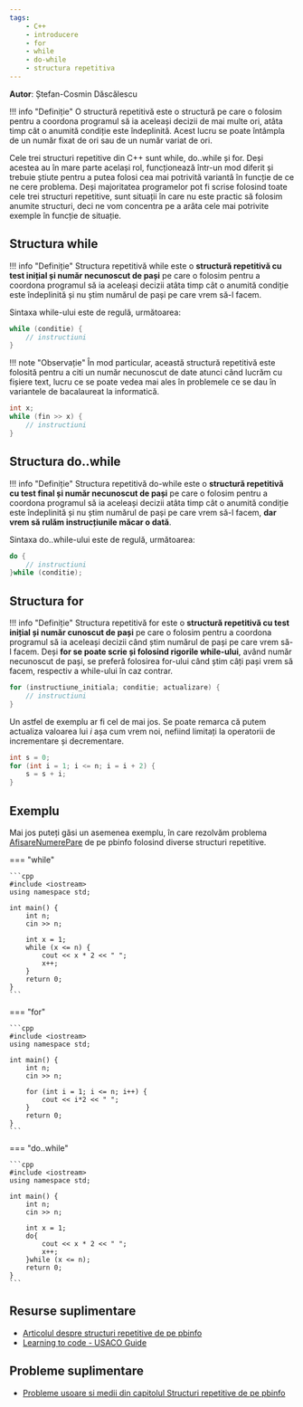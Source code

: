 ```yaml
---
tags:
    - C++
    - introducere
    - for
    - while
    - do-while
    - structura repetitiva
---
```


**Autor**: Ștefan-Cosmin Dăscălescu

!!! info "Definiție" 
    O structură repetitivă este o structură pe care o folosim pentru a coordona programul să ia aceleași decizii de mai multe ori, atâta timp cât o anumită condiție este îndeplinită. Acest lucru se poate întâmpla de un număr fixat de ori sau de un număr variat de ori. 

Cele trei structuri repetitive din C++ sunt while, do..while și for. Deși acestea au în mare parte același rol, funcționează într-un mod diferit și trebuie știute pentru a putea folosi cea mai potrivită variantă în funcție de ce ne cere problema. Deși majoritatea programelor pot fi scrise folosind toate cele trei structuri repetitive, sunt situații în care nu este practic să folosim anumite structuri, deci ne vom concentra pe a arăta cele mai potrivite exemple în funcție de situație.

## Structura while

!!! info "Definiție" 
    Structura repetitivă while este o **structură repetitivă cu test inițial și număr necunoscut de pași** pe care o folosim pentru a coordona programul să ia aceleași decizii atâta timp cât o anumită condiție este îndeplinită și nu știm numărul de pași pe care vrem să-l facem.

Sintaxa while-ului este de regulă, următoarea:

```cpp
while (conditie) {
    // instructiuni
}
```

!!! note "Observație" 
    În mod particular, această structură repetitivă este folosită pentru a citi un număr necunoscut de date atunci când lucrăm cu fișiere text, lucru ce se poate vedea mai ales în problemele ce se dau în variantele de bacalaureat la informatică. 

```cpp
int x;
while (fin >> x) {
    // instructiuni
}
```

## Structura do..while

!!! info "Definiție" 
    Structura repetitivă do-while este o **structură repetitivă cu test final și număr necunoscut de pași** pe care o folosim pentru a coordona programul să ia aceleași decizii atâta timp cât o anumită condiție este îndeplinită și nu știm numărul de pași pe care vrem să-l facem, **dar vrem să rulăm instrucțiunile măcar o dată**.

Sintaxa do..while-ului este de regulă, următoarea:

```cpp
do {
    // instructiuni
}while (conditie);
```

## Structura for

!!! info "Definiție" 
    Structura repetitivă for este o **structură repetitivă cu test inițial și număr cunoscut de pași** pe care o folosim pentru a coordona programul să ia aceleași decizii când știm numărul de pași pe care vrem să-l facem. Deși **for se poate scrie și folosind rigorile while-ului**, având număr necunoscut de pași, se preferă folosirea for-ului când știm câți pași vrem să facem, respectiv a while-ului în caz contrar.

```cpp
for (instructiune_initiala; conditie; actualizare) {
    // instructiuni
}
```

Un astfel de exemplu ar fi cel de mai jos. Se poate remarca că putem actualiza valoarea lui $i$ așa cum vrem noi, nefiind limitați la operatorii de incrementare și decrementare. 

```cpp
int s = 0;
for (int i = 1; i <= n; i = i + 2) {
    s = s + i;
}
```

## Exemplu 

Mai jos puteți găsi un asemenea exemplu, în care rezolvăm problema [AfisareNumerePare](https://www.pbinfo.ro/probleme/330/afisarenumerepare) de pe pbinfo folosind diverse structuri repetitive.

=== "while"

    ```cpp
    #include <iostream>
    using namespace std;

    int main() {
        int n;
        cin >> n;
        
        int x = 1;
        while (x <= n) {
            cout << x * 2 << " ";
            x++;
        }
        return 0;
    }
    ```

=== "for"

    ```cpp
    #include <iostream>
    using namespace std;

    int main() {
        int n;
        cin >> n;
        
        for (int i = 1; i <= n; i++) {
            cout << i*2 << " ";
        }
        return 0;
    }
    ```

=== "do..while"

    ```cpp
    #include <iostream>
    using namespace std;

    int main() {
        int n;
        cin >> n;
        
        int x = 1;
        do{
            cout << x * 2 << " ";
            x++;
        }while (x <= n);
        return 0;
    }
    ```
## Resurse suplimentare

* [Articolul despre structuri repetitive de pe pbinfo](https://www.pbinfo.ro/articole/71/structuri-repetitive)
* [Learning to code - USACO Guide](https://usaco.guide/general/resources-learning-to-code?lang=cpp)

## Probleme suplimentare

* [Probleme usoare si medii din capitolul Structuri repetitive de pe pbinfo](https://www.pbinfo.ro/probleme/categorii/7/elemente-de-baza-ale-limbajului-structuri-repetitive)